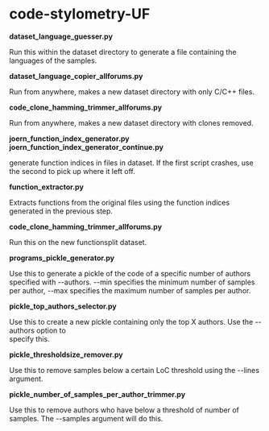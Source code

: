 # code-stylometry-UF
**dataset_language_guesser.py**

Run this within the dataset directory to generate a file containing the languages of the samples.

**dataset_language_copier_allforums.py**

Run from anywhere, makes a new dataset directory with only C/C++ files.

**code_clone_hamming_trimmer_allforums.py**

Run from anywhere, makes a new dataset directory with clones removed.

**joern_function_index_generator.py**
**joern_function_index_generator_continue.py**

generate function indices in files in dataset. If the first script crashes, use the
second to pick up where it left off.

**function_extractor.py**

Extracts functions from the original files using the function indices generated in the
previous step.

**code_clone_hamming_trimmer_allforums.py**

Run this on the new functionsplit dataset. 

**programs_pickle_generator.py**

Use this to generate a pickle of the code of a specific number of authors specified with
--authors. --min specifies the minimum number of samples per author, --max specifies
the maximum number of samples per author.

**pickle_top_authors_selector.py**   

Use this to create a new pickle containing only the top X authors. Use the --authors option to     
specify this.

**pickle_thresholdsize_remover.py**

Use this to remove samples below a certain LoC threshold using the --lines argument.

**pickle_number_of_samples_per_author_trimmer.py**

Use this to remove authors who have below a threshold of number of samples. The --samples argument
will do this.
